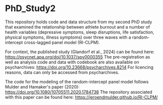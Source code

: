 # PhD_Study2

This repository holds code and data structure from my second PhD study that examined the relationship between athlete burnout and a number of health variables (depressive symptoms, sleep disruptions, life satisfaction, physical symptoms, illness symptoms) over three waves with a random-intercept cross-lagged panel model (RI-CLPM).  

For context, the published study (Glandorf et al., 2024) can be found here: https://psycnet.apa.org/doi/10.1037/spy0000355
The pre-registration as well as analysis code and data with codebook are also available on psycharchives: https://doi.org/10.23668/psycharchives.8214
For licencing reasons, data can only be accessed from psycharchives.

The code for the modeling of the random-intercept panel model follows Mulder and Hamaker's paper (2020): https://doi.org/10.1080/10705511.2020.1784738
The repository associated with this paper can be found here: https://jeroendmulder.github.io/RI-CLPM/
